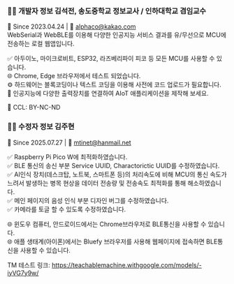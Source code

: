 ### 👨‍💻 개발자 정보 김석전, 송도중학교 정보교사 / 인하대학교 겸임교수  
📅 Since 2023.04.24 | 📧 alphaco@kakao.com  
WebSerial과 WebBLE를 이용해 다양한 인공지능 서비스 결과를 유/무선으로 MCU에 전송하는 로컬 웹앱입니다.  

✅ 아두이노, 마이크로비트, ESP32, 라즈베리파이 피코 등 모든 MCU를 사용할 수 있습니다.  
🌐 Chrome, Edge 브라우저에서 테스트 되었습니다.  
⚙️ 하드웨어는 블록코딩이나 텍스트 코딩을 이용해 사전에 코드 업로드가 필요합니다.  
🚀 인공지능에 다양한 출력장치를 연결하여 AIoT 애플리케이션을 제작해 보세요.  

📜 CCL: BY-NC-ND  


### 👨‍💻 수정자 정보 김주현  
📅 Since 2025.07.27 | 📧 mtinet@hanmail.net  

✅ Raspberry Pi Pico W에 최적화하였습니다.  
✅ BLE 통신의 송신 부분 Service UUID, Charactorictic UUID를 수정하였습니다.   
✅ AI인식 장치(데스크탑, 노트북, 스마트폰 등)의 처리속도에 비해 MCU의 통신 속도가 느려서 발생하는 병목 현상을 데이터 전송량 및 전송속도 최적화를 통해 해소하였습니다.  
✅ 메인 페이지의 음성 인식 부분 디자인 버그를 수정하였습니다.  
✅ 카메라를 토글 할 수 있도록 수정하였습니다.  

🌐 윈도우 컴퓨터, 안드로이드에서는 Chrome브라우저로 BLE통신을 사용할 수 있습니다.  
🌐 애플 생태계(아이폰)에서는 Bluefy 브라우저를 사용해 웹페이지에 접속하면 BLE통신을 사용할 수 있습니다.  

TM 테스트 링크: https://teachablemachine.withgoogle.com/models/-iyVG7y9w/  
